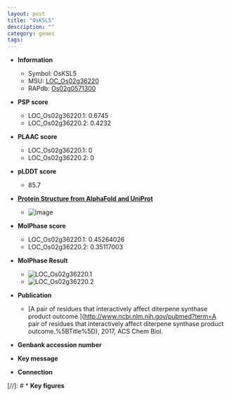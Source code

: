 ```yaml
---
layout: post
title: "OsKSL5"
description: ""
category: genes
tags: 
---
```


* **Information**  
    + Symbol: OsKSL5  
    + MSU: [LOC_Os02g36220](http://rice.plantbiology.msu.edu/cgi-bin/ORF_infopage.cgi?orf=LOC_Os02g36220)  
    + RAPdb: [Os02g0571300](http://rapdb.dna.affrc.go.jp/viewer/gbrowse_details/irgsp1?name=Os02g0571300)  

* **PSP score**  
    + LOC_Os02g36220.1: 0.6745 
    + LOC_Os02g36220.2: 0.4232 

* **PLAAC score**  
    + LOC_Os02g36220.1: 0 
    + LOC_Os02g36220.2: 0 

* **pLDDT score**
    + 85.7

* **[Protein Structure from AlphaFold and UniProt](https://www.uniprot.org/uniprotkb/Q6Z5J6/entry#structure)**
    + ![image](https://ricepsp.github.io/images/Q6/AF-Q6Z5J6-F1.png)

* **MolPhase score**
    + LOC_Os02g36220.1: 0.45264026
    + LOC_Os02g36220.2: 0.35117003

* **MolPhase Result**
    + ![LOC_Os02g36220.1](https://304243504.github.io/Pictures/LOC_Os02g/LOC_Os02g36220.1.png)
    + ![LOC_Os02g36220.2](https://304243504.github.io/Pictures/LOC_Os02g/LOC_Os02g36220.2.png)

* **Publication**  
    + [A pair of residues that interactively affect diterpene synthase product outcome.](http://www.ncbi.nlm.nih.gov/pubmed?term=A pair of residues that interactively affect diterpene synthase product outcome.%5BTitle%5D), 2017, ACS Chem Biol.

* **Genbank accession number**  

* **Key message**  

* **Connection**  

[//]: # * **Key figures**  


